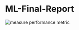 # ML-Final-Report

![measure performance metric](https://github.com/user-attachments/assets/af06f919-0de3-4541-a4f5-352da1b0c5ff)
